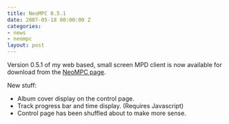 ```yaml
---
title: NeoMPC 0.5.1
date: 2007-05-18 00:00:00 Z
categories:
- news
- neompc
layout: post
---
```


Version 0.5.1 of my web based, small screen MPD client is now available for download from the <a href="/neompc">NeoMPC page</a>.

New stuff:

* Album cover display on the control page.
* Track progress bar and time display. (Requires Javascript)
* Control page has been shuffled about to make more sense.
